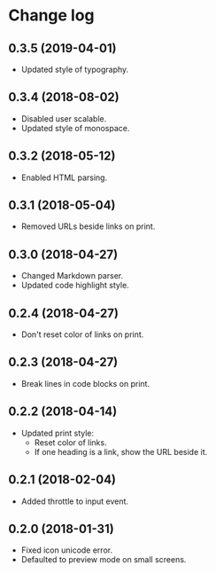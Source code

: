# Change log

## 0.3.5 (2019-04-01)

-   Updated style of typography.

## 0.3.4 (2018-08-02)

-   Disabled user scalable.
-   Updated style of monospace.

## 0.3.2 (2018-05-12)

-   Enabled HTML parsing.

## 0.3.1 (2018-05-04)

-   Removed URLs beside links on print.

## 0.3.0 (2018-04-27)

-   Changed Markdown parser.
-   Updated code highlight style.

## 0.2.4 (2018-04-27)

-   Don't reset color of links on print.

## 0.2.3 (2018-04-27)

-   Break lines in code blocks on print.

## 0.2.2 (2018-04-14)

-   Updated print style:
    -   Reset color of links.
    -   If one heading is a link, show the URL beside it.

## 0.2.1 (2018-02-04)

-   Added throttle to input event.

## 0.2.0 (2018-01-31)

-   Fixed icon unicode error.
-   Defaulted to preview mode on small screens.
